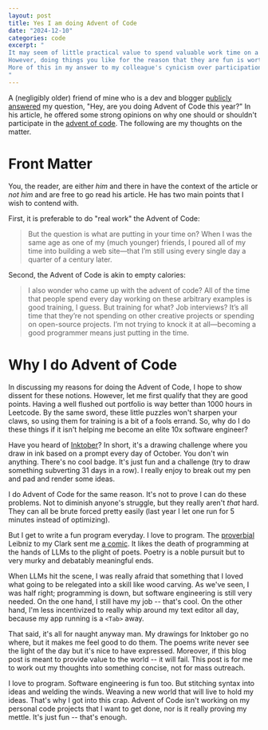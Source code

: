 ```yaml
---
layout: post
title: Yes I am doing Advent of Code
date: "2024-12-10"
categories: code
excerpt: "
It may seem of little practical value to spend valuable work time on a frivolous challenge.
However, doing things you like for the reason that they are fun is worth it enough.
More of this in my answer to my colleague's cynicism over participation in a Christmas coding challenge.
"
---
```


A (negligibly older) friend of mine who is a dev and blogger [publicly answered](https://www.earthli.com/news/view_article.php?id=5279) my question, "Hey, are you doing Advent of Code this year?"
In his article, he offered some strong opinions on why one should or shouldn't participate in the [advent of code](https://adventofcode.com).
The following are my thoughts on the matter.

# Front Matter

You, the reader, are either _him_ and there in have the context of the article or _not him_ and are free to go read his article.
He has two main points that I wish to contend with.

First, it is preferable to do "real work" the Advent of Code:
> But the question is what are putting in your time on? When I was the same age as one of my (much younger) friends, I poured all of my time into building a web site—that I’m still using every single day a quarter of a century later.

Second, the Advent of Code is akin to empty calories:
> I also wonder who came up with the advent of code? All of the time that people spend every day working on these arbitrary examples is good training, I guess. But training for what? Job interviews? It’s all time that they’re not spending on other creative projects or spending on open-source projects. I’m not trying to knock it at all—becoming a good programmer means just putting in the time.

# Why I do Advent of Code

In discussing my reasons for doing the Advent of Code, I hope to show dissent for these notions.
However, let me first qualify that they are good points.
Having a well flushed out portfolio is way better than 1000 hours in Leetcode.
By the same sword, these little puzzles won't sharpen your claws, so using them for training is a bit of a fools errand.
So, why do I do these things if it isn't helping me become an elite 10x software engineer?

Have you heard of [Inktober](https://inktober.com)?
In short, it's a drawing challenge where you draw in ink based on a prompt every day of October.
You don't win anything.
There's no cool badge.
It's just fun and a challenge (try to draw something subverting 31 days in a row).
I really enjoy to break out my pen and pad and render some ideas.

I do Advent of Code for the same reason.
It's not to prove I can do these problems.
Not to diminish anyone's struggle, but they really aren't _that_ hard.
They can all be brute forced pretty easily (last year I let one run for 5 minutes instead of optimizing).

But I get to write a fun program everyday.
I love to program.
The [proverbial](https://en.wikipedia.org/wiki/Leibniz–Clarke_correspondence) Leibniz to my Clark sent me [a comic](https://www.smbc-comics.com/comic/poetry-2).
It likes the death of programming at the hands of LLMs to the plight of poets.
Poetry is a noble pursuit but to very murky and debatably meaningful ends.

When LLMs hit the scene, I was really afraid that something that I loved what going to be relegated into a skill like wood carving.
As we've seen, I was half right; programming is down, but software engineering is still very needed.
On the one hand, I still have my job -- that's cool.
On the other hand, I'm less incentivized to really whip around my text editor all day, because my app running is a `<Tab>` away.

That said, it's all for naught anyway man.
My drawings for Inktober go no where, but it makes me feel good to do them.
The poems write never see the light of the day but it's nice to have expressed.
Moreover, if this blog post is meant to provide value to the world -- it will fail.
This post is for me to work out my thoughts into something concise, not for mass outreach.

I love to program.
Software engineering is fun too.
But stitching syntax into ideas and welding the winds.
Weaving a new world that will live to hold my ideas.
That's why I got into this crap.
Advent of Code isn't working on my personal code projects that I want to get done, nor is it really proving my mettle.
It's just fun -- that's enough.
